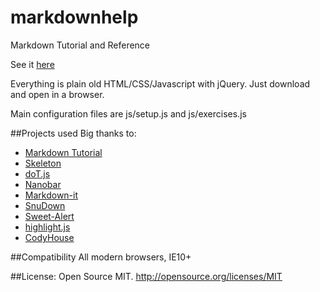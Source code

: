 # markdownhelp
Markdown Tutorial and Reference

See it [here](http://commonmark.org/help/)

Everything is plain old HTML/CSS/Javascript with jQuery. Just download and open in a browser.

Main configuration files are js/setup.js and js/exercises.js

##Projects used
Big thanks to:
- [Markdown Tutorial](http://markdowntutorial.com/)
- [Skeleton](http://getskeleton.com/)
- [doT.js](http://olado.github.io/doT/index.html)
- [Nanobar](http://nanobar.micronube.com/)
- [Markdown-it](https://github.com/markdown-it/markdown-it)
- [SnuDown](https://github.com/gamefreak/snuownd)
- [Sweet-Alert](https://github.com/t4t5/sweetalert)
- [highlight.js](https://github.com/isagalaev/highlight.js)
- [CodyHouse](http://codyhouse.co)

##Compatibility
All modern browsers, IE10+

##License:
Open Source MIT.
http://opensource.org/licenses/MIT

